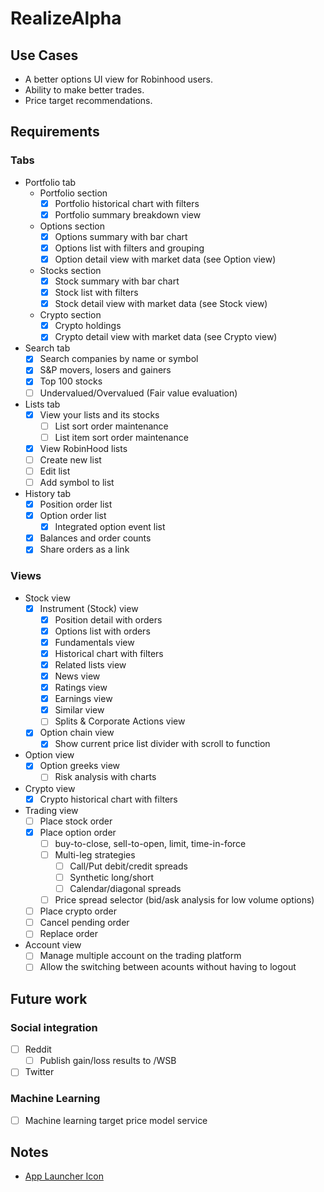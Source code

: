 # RealizeAlpha

## Use Cases
- A better options UI view for Robinhood users.
- Ability to make better trades.
- Price target recommendations. 

## Requirements

### Tabs

- Portfolio tab
  - Portfolio section
    - [x] Portfolio historical chart with filters
    - [x] Portfolio summary breakdown view
  - Options section
    - [x] Options summary with bar chart
    - [x] Options list with filters and grouping
    - [x] Option detail view with market data (see Option view)
  - Stocks section
    - [x] Stock summary with bar chart
    - [x] Stock list with filters
    - [x] Stock detail view with market data (see Stock view)
  - Crypto section
    - [x] Crypto holdings
    - [x] Crypto detail view with market data (see Crypto view)
- Search tab
  - [x] Search companies by name or symbol
  - [x] S&P movers, losers and gainers
  - [x] Top 100 stocks
  - [ ] Undervalued/Overvalued (Fair value evaluation)
- Lists tab
  - [x] View your lists and its stocks
    - [ ] List sort order maintenance
    - [ ] List item sort order maintenance
  - [x] View RobinHood lists
  - [ ] Create new list
  - [ ] Edit list
  - [ ] Add symbol to list
- History tab
  - [x] Position order list
  - [x] Option order list
    - [x] Integrated option event list
  - [x] Balances and order counts
  - [x] Share orders as a link

### Views

- Stock view
  - [x] Instrument (Stock) view
    - [x] Position detail with orders
    - [x] Options list with orders
    - [x] Fundamentals view
    - [x] Historical chart with filters
    - [x] Related lists view
    - [x] News view
    - [x] Ratings view
    - [x] Earnings view
    - [x] Similar view
    - [ ] Splits & Corporate Actions view
  - [x] Option chain view
    - [x] Show current price list divider with scroll to function
- Option view
  - [x] Option greeks view
    - [ ] Risk analysis with charts
- Crypto view
  - [x] Crypto historical chart with filters
- Trading view
  - [ ] Place stock order
  - [x] Place option order
    - [ ] buy-to-close, sell-to-open, limit, time-in-force
    - [ ] Multi-leg strategies
      - [ ] Call/Put debit/credit spreads
      - [ ] Synthetic long/short
      - [ ] Calendar/diagonal spreads
    - [ ] Price spread selector (bid/ask analysis for low volume options)
  - [ ] Place crypto order
  - [ ] Cancel pending order
  - [ ] Replace order
- Account view
  - [ ] Manage multiple account on the trading platform
  - [ ] Allow the switching between acounts without having to logout

## Future work

### Social integration
  - [ ] Reddit
    - [ ] Publish gain/loss results to /WSB
  - [ ] Twitter
### Machine Learning
  - [ ] Machine learning target price model service

## Notes

- [App Launcher Icon](https://icon.kitchen/i/H4sIAAAAAAAAAz2PQQvCMAyF%2F8vzuoswQXrdH%2FCwm4h0a9oVu2V0rSJj%2F910ipfk8RLyvax46pBpgVphdHy0A40EZXVYqIJ1TfCzjqmMF5IGQ1bnkFDB9zyJkSJNxk%2FunmdsFTrXvme5gJ4DR1nrXLMrhUNdn7W14qVCMVAp5p1y0aacKJTEM9TxVCF6NwiwyI5T4vGrA9ndFZT9o34hxRvZ5FDeuUJPJrI3JSkvUl%2FU4bZ9AAfiKa7xAAAA)